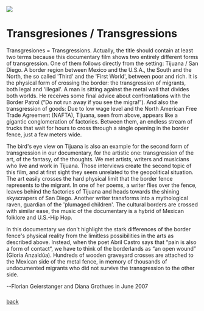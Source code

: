 ![](tag>Description)

# Transgresiones / Transgressions

Transgresiones = Transgressions. Actually, the title should contain at least two terms because this documentary film shows two entirely different forms of transgression. One of them follows directly from the setting: Tijuana / San Diego. A border region between Mexico and the U.S.A., the South and the North, the so called 'Third' and the 'First World', between poor and rich. It is the physical form of crossing the border: the transgression of migrants, both legal and 'illegal'. A man is sitting against the metal wall that divides both worlds. He receives some final advice about confrontations with the Border Patrol (“Do not run away if you see the migra!”). And also the transgression of goods: Due to low wage level and the North American Free Trade Agreement (NAFTA), Tijuana, seen from above, appears like a gigantic conglomeration of factories. Between them, an endless stream of trucks that wait for hours to cross through a single opening in the border fence, just a few meters wide.

The bird's eye view on Tijuana is also an example for the second form of transgression in our documentary, for the artistic one: transgression of the art, of the fantasy, of the thoughts. We met artists, writers and musicians who live and work in Tijuana. Those interviews create the second topic of this film, and at first sight they seem unrelated to the geopolitical situation. The art easily crosses the hard physical limit that the border fence represents to the migrant. In one of her poems, a writer flies over the fence, leaves behind the factories of Tijuana and heads towards the shining skyscrapers of San Diego. Another writer transforms into a mythological raven, guardian of the 'plumaged children'. The cultural borders are crossed with similar ease, the music of the documentary is a hybrid of Mexican folklore and U.S.-Hip Hop.

In this documentary we don't highlight the stark differences of the border fence's physical reality from the limitless possibilities in the arts as described above. Instead, when the poet Abril Castro says that “pain is also a form of contact“, we have to think of the borderlands as “an open wound” (Gloria Anzaldúa). Hundreds of wooden graveyard crosses are attached to the Mexican side of the metal fence, in memory of thousands of undocumented migrants who did not survive the transgression to the other side.

--Florian Geierstanger and Diana Grothues in June 2007

##### 

[back](/en/tijuana)
